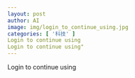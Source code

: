 ```yaml
---
layout: post
author: AI
image: img/login_to_continue_using.jpg
categories: [ '科技' ]
Login to continue using
Login to continue using"
---
```

Login to continue using